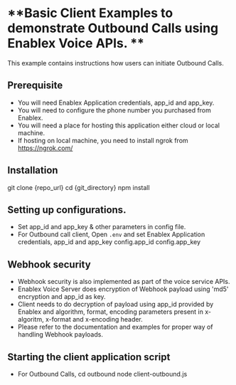 # **Basic Client Examples to demonstrate Outbound Calls using Enablex Voice APIs. **
This example contains instructions how users can initiate Outbound Calls.

## Prerequisite
- You will need Enablex Application credentials, app_id and app_key.
- You will need to configure the phone number you purchased from Enablex.
- You will need a place for hosting this application either cloud or local machine.
- If hosting on local machine, you need to install ngrok from https://ngrok.com/


## Installation
git clone {repo_url}
cd {git_directory}
npm install

## Setting up configurations.
- Set app_id and app_key & other parameters in config file.
- For Outbound call client, Open `.env` and set Enablex Application credentials, app_id and app_key
  config.app_id
  config.app_key

## Webhook security
- Webhook security is also implemented as part of the voice service APIs.
- Enablex Voice Server does encryption of Webhook payload using 'md5' encryption and app_id as key.
- Client needs to do decryption of payload using app_id provided by Enablex and algorithm, format, encoding parameters present in x-algoritm, x-format and x-encoding header.
- Please refer to the documentation and examples for proper way of handling Webhook payloads.

## Starting the client application script
- For Outbound Calls, cd outbound
  node client-outbound.js
